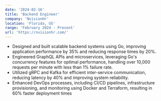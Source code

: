 ```yaml
---
date: '2024-02-16'
title: 'Backend Engineer'
company: 'NvisionHr'
location: 'Florida, US'
range: 'February 2024 - Present'
url: 'https://nvisionhr.com/'
---
```

- Designed and built scalable backend systems using Go, improving application performance by 35% and reducing response times by 20%.
- Engineered GraphQL APIs and microservices, leveraging Go's concurrency features for optimal performance, handling over 10,000 requests per minute with less than 1% failure rate.
- Utilized gRPC and Kafka for efficient inter-service communication, reducing latency by 40% and improving system reliability.
- Enhanced DevOps processes, including CI/CD pipelines, infrastructure provisioning, and monitoring using Docker and Terraform, resulting in 60% faster deployment times
